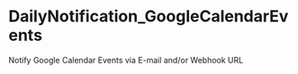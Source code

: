 # DailyNotification_GoogleCalendarEvents
Notify Google Calendar Events via E-mail and/or Webhook URL
